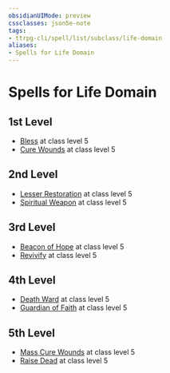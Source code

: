 ```yaml
---
obsidianUIMode: preview
cssclasses: json5e-note
tags:
- ttrpg-cli/spell/list/subclass/life-domain
aliases:
- Spells for Life Domain
---
```

# Spells for Life Domain

## 1st Level

- [Bless](/3-Mechanics/CLI/Compendium/spells/bless.md "PHB") at class level 5
- [Cure Wounds](/3-Mechanics/CLI/Compendium/spells/cure-wounds.md "PHB") at class level 5

## 2nd Level

- [Lesser Restoration](/3-Mechanics/CLI/Compendium/spells/lesser-restoration.md "PHB") at class level 5
- [Spiritual Weapon](/3-Mechanics/CLI/Compendium/spells/spiritual-weapon.md "PHB") at class level 5

## 3rd Level

- [Beacon of Hope](/3-Mechanics/CLI/Compendium/spells/beacon-of-hope.md "PHB") at class level 5
- [Revivify](/3-Mechanics/CLI/Compendium/spells/revivify.md "PHB") at class level 5

## 4th Level

- [Death Ward](/3-Mechanics/CLI/Compendium/spells/death-ward.md "PHB") at class level 5
- [Guardian of Faith](/3-Mechanics/CLI/Compendium/spells/guardian-of-faith.md "PHB") at class level 5

## 5th Level

- [Mass Cure Wounds](/3-Mechanics/CLI/Compendium/spells/mass-cure-wounds.md "PHB") at class level 5
- [Raise Dead](/3-Mechanics/CLI/Compendium/spells/raise-dead.md "PHB") at class level 5